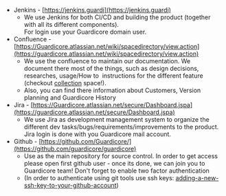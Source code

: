 - Jenkins - [https://jenkins.guardi](https://jenkins.guardi)
	- We use Jenkins for both CI/CD and building the product (together with all its different components).  
	For login use your Guardicore domain user.
- Confluence - [https://Guardicore.atlassian.net/wiki/spacedirectory/view.action](https://guardicore.atlassian.net/wiki/spacedirectory/view.action)
	- We use the confluence to maintain our documentation. We document there most of the things, such as design decisions, researches, usage/How to  instructions for the different feature (checkout [collection](https://guardicore.atlassian.net/wiki/spaces/COL/pages) space!).
	- Also, you can find there information about Customers, Version planning and Guardicore History
- Jira - [https://Guardicore.atlassian.net/secure/Dashboard.jspa](https://guardicore.atlassian.net/secure/Dashboard.jspa)
	- We use Jira as development management system to organize the different dev tasks/bugs/requirements/improvements to the product. Jira login is done with you Guardicore mail account. 
- Github - [https://github.com/Guardicore/](https://github.com/guardicore/guardicore)
	- Use as the main repository for source control. In order to get access please open first github user - once its done, we can join you to Guardicore team! Don't forget to enable two factor authentication   
	- (In order to authenticate using git tools use ssh keys: [adding-a-new-ssh-key-to-your-github-account](https://help.github.com/articles/adding-a-new-ssh-key-to-your-github-account/))
